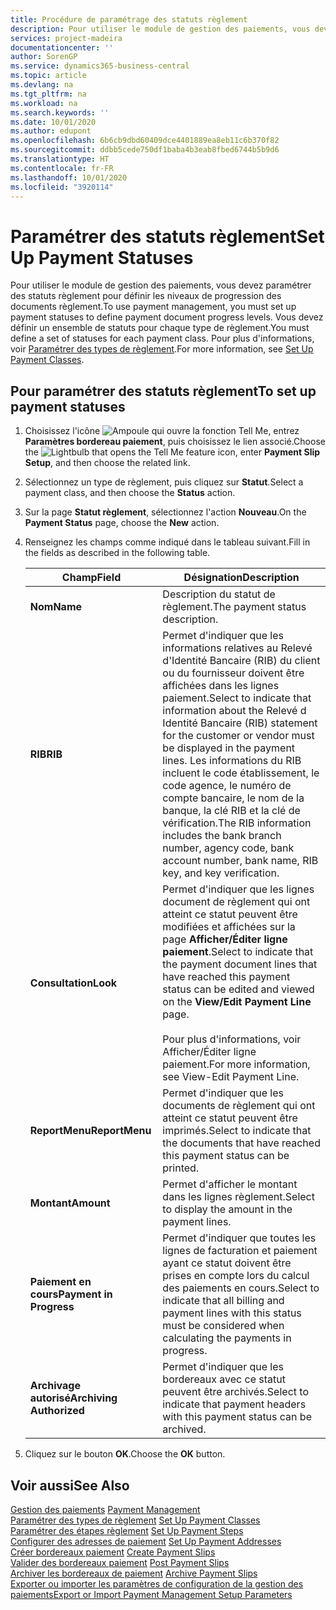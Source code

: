 ```yaml
---
title: Procédure de paramétrage des statuts règlement
description: Pour utiliser le module de gestion des paiements, vous devez paramétrer des statuts règlement pour définir les niveaux de progression des documents règlement. Vous devez définir un ensemble de statuts pour chaque type de règlement.
services: project-madeira
documentationcenter: ''
author: SorenGP
ms.service: dynamics365-business-central
ms.topic: article
ms.devlang: na
ms.tgt_pltfrm: na
ms.workload: na
ms.search.keywords: ''
ms.date: 10/01/2020
ms.author: edupont
ms.openlocfilehash: 6b6cb9dbd60409dce4401889ea8eb11c6b370f82
ms.sourcegitcommit: ddbb5cede750df1baba4b3eab8fbed6744b5b9d6
ms.translationtype: HT
ms.contentlocale: fr-FR
ms.lasthandoff: 10/01/2020
ms.locfileid: "3920114"
---
```

# <a name="set-up-payment-statuses"></a><span data-ttu-id="7fd3e-104">Paramétrer des statuts règlement</span><span class="sxs-lookup"><span data-stu-id="7fd3e-104">Set Up Payment Statuses</span></span>
<span data-ttu-id="7fd3e-105">Pour utiliser le module de gestion des paiements, vous devez paramétrer des statuts règlement pour définir les niveaux de progression des documents règlement.</span><span class="sxs-lookup"><span data-stu-id="7fd3e-105">To use payment management, you must set up payment statuses to define payment document progress levels.</span></span> <span data-ttu-id="7fd3e-106">Vous devez définir un ensemble de statuts pour chaque type de règlement.</span><span class="sxs-lookup"><span data-stu-id="7fd3e-106">You must define a set of statuses for each payment class.</span></span> <span data-ttu-id="7fd3e-107">Pour plus d'informations, voir [Paramétrer des types de règlement](how-to-set-up-payment-classes.md).</span><span class="sxs-lookup"><span data-stu-id="7fd3e-107">For more information, see [Set Up Payment Classes](how-to-set-up-payment-classes.md).</span></span>  

## <a name="to-set-up-payment-statuses"></a><span data-ttu-id="7fd3e-108">Pour paramétrer des statuts règlement</span><span class="sxs-lookup"><span data-stu-id="7fd3e-108">To set up payment statuses</span></span>  

1.  <span data-ttu-id="7fd3e-109">Choisissez l'icône ![Ampoule qui ouvre la fonction Tell Me](../../media/ui-search/search_small.png "Dites-moi ce que vous voulez faire"), entrez **Paramètres bordereau paiement**, puis choisissez le lien associé.</span><span class="sxs-lookup"><span data-stu-id="7fd3e-109">Choose the ![Lightbulb that opens the Tell Me feature](../../media/ui-search/search_small.png "Tell me what you want to do") icon, enter **Payment Slip Setup**, and then choose the related link.</span></span>  
2.  <span data-ttu-id="7fd3e-110">Sélectionnez un type de règlement, puis cliquez sur **Statut**.</span><span class="sxs-lookup"><span data-stu-id="7fd3e-110">Select a payment class, and then choose the **Status** action.</span></span>  
3.  <span data-ttu-id="7fd3e-111">Sur la page **Statut règlement**, sélectionnez l'action **Nouveau**.</span><span class="sxs-lookup"><span data-stu-id="7fd3e-111">On the **Payment Status** page, choose the **New** action.</span></span>  
4.  <span data-ttu-id="7fd3e-112">Renseignez les champs comme indiqué dans le tableau suivant.</span><span class="sxs-lookup"><span data-stu-id="7fd3e-112">Fill in the fields as described in the following table.</span></span>  

    |<span data-ttu-id="7fd3e-113">Champ</span><span class="sxs-lookup"><span data-stu-id="7fd3e-113">Field</span></span>|<span data-ttu-id="7fd3e-114">Désignation</span><span class="sxs-lookup"><span data-stu-id="7fd3e-114">Description</span></span>|  
    |---------------------------------|---------------------------------------|  
    |<span data-ttu-id="7fd3e-115">**Nom**</span><span class="sxs-lookup"><span data-stu-id="7fd3e-115">**Name**</span></span>|<span data-ttu-id="7fd3e-116">Description du statut de règlement.</span><span class="sxs-lookup"><span data-stu-id="7fd3e-116">The payment status description.</span></span>|  
    |<span data-ttu-id="7fd3e-117">**RIB**</span><span class="sxs-lookup"><span data-stu-id="7fd3e-117">**RIB**</span></span>|<span data-ttu-id="7fd3e-118">Permet d'indiquer que les informations relatives au Relevé d'Identité Bancaire (RIB) du client ou du fournisseur doivent être affichées dans les lignes paiement.</span><span class="sxs-lookup"><span data-stu-id="7fd3e-118">Select to indicate that information about the Relevé d Identité Bancaire (RIB) statement for the customer or vendor must be displayed in the payment lines.</span></span> <span data-ttu-id="7fd3e-119">Les informations du RIB incluent le code établissement, le code agence, le numéro de compte bancaire, le nom de la banque, la clé RIB et la clé de vérification.</span><span class="sxs-lookup"><span data-stu-id="7fd3e-119">The RIB information includes the bank branch number, agency code, bank account number, bank name, RIB key, and key verification.</span></span>|  
    |<span data-ttu-id="7fd3e-120">**Consultation**</span><span class="sxs-lookup"><span data-stu-id="7fd3e-120">**Look**</span></span>|<span data-ttu-id="7fd3e-121">Permet d'indiquer que les lignes document de règlement qui ont atteint ce statut peuvent être modifiées et affichées sur la page **Afficher/Éditer ligne paiement**.</span><span class="sxs-lookup"><span data-stu-id="7fd3e-121">Select to indicate that the payment document lines that have reached this payment status can be edited and viewed on the **View/Edit Payment Line** page.</span></span><br /><br /> <span data-ttu-id="7fd3e-122">Pour plus d'informations, voir Afficher/Éditer ligne paiement.</span><span class="sxs-lookup"><span data-stu-id="7fd3e-122">For more information, see View-Edit Payment Line.</span></span>|  
    |<span data-ttu-id="7fd3e-123">**ReportMenu**</span><span class="sxs-lookup"><span data-stu-id="7fd3e-123">**ReportMenu**</span></span>|<span data-ttu-id="7fd3e-124">Permet d'indiquer que les documents de règlement qui ont atteint ce statut peuvent être imprimés.</span><span class="sxs-lookup"><span data-stu-id="7fd3e-124">Select to indicate that the documents that have reached this payment status can be printed.</span></span>|  
    |<span data-ttu-id="7fd3e-125">**Montant**</span><span class="sxs-lookup"><span data-stu-id="7fd3e-125">**Amount**</span></span>|<span data-ttu-id="7fd3e-126">Permet d'afficher le montant dans les lignes règlement.</span><span class="sxs-lookup"><span data-stu-id="7fd3e-126">Select to display the amount in the payment lines.</span></span>|  
    |<span data-ttu-id="7fd3e-127">**Paiement en cours**</span><span class="sxs-lookup"><span data-stu-id="7fd3e-127">**Payment in Progress**</span></span>|<span data-ttu-id="7fd3e-128">Permet d'indiquer que toutes les lignes de facturation et paiement ayant ce statut doivent être prises en compte lors du calcul des paiements en cours.</span><span class="sxs-lookup"><span data-stu-id="7fd3e-128">Select to indicate that all billing and payment lines with this status must be considered when calculating the payments in progress.</span></span>|  
    |<span data-ttu-id="7fd3e-129">**Archivage autorisé**</span><span class="sxs-lookup"><span data-stu-id="7fd3e-129">**Archiving Authorized**</span></span>|<span data-ttu-id="7fd3e-130">Permet d'indiquer que les bordereaux avec ce statut peuvent être archivés.</span><span class="sxs-lookup"><span data-stu-id="7fd3e-130">Select to indicate that payment headers with this payment status can be archived.</span></span>|  

5.  <span data-ttu-id="7fd3e-131">Cliquez sur le bouton **OK**.</span><span class="sxs-lookup"><span data-stu-id="7fd3e-131">Choose the **OK** button.</span></span>  

## <a name="see-also"></a><span data-ttu-id="7fd3e-132">Voir aussi</span><span class="sxs-lookup"><span data-stu-id="7fd3e-132">See Also</span></span>  
 <span data-ttu-id="7fd3e-133">[Gestion des paiements](payment-management.md) </span><span class="sxs-lookup"><span data-stu-id="7fd3e-133">[Payment Management](payment-management.md) </span></span>  
 <span data-ttu-id="7fd3e-134">[Paramétrer des types de règlement](how-to-set-up-payment-classes.md) </span><span class="sxs-lookup"><span data-stu-id="7fd3e-134">[Set Up Payment Classes](how-to-set-up-payment-classes.md) </span></span>  
 <span data-ttu-id="7fd3e-135">[Paramétrer des étapes règlement](how-to-set-up-payment-steps.md) </span><span class="sxs-lookup"><span data-stu-id="7fd3e-135">[Set Up Payment Steps](how-to-set-up-payment-steps.md) </span></span>  
 <span data-ttu-id="7fd3e-136">[Configurer des adresses de paiement](how-to-set-up-payment-addresses.md) </span><span class="sxs-lookup"><span data-stu-id="7fd3e-136">[Set Up Payment Addresses](how-to-set-up-payment-addresses.md) </span></span>  
 <span data-ttu-id="7fd3e-137">[Créer bordereaux paiement](how-to-create-payment-slips.md) </span><span class="sxs-lookup"><span data-stu-id="7fd3e-137">[Create Payment Slips](how-to-create-payment-slips.md) </span></span>  
 <span data-ttu-id="7fd3e-138">[Valider des bordereaux paiement](how-to-post-payment-slips.md) </span><span class="sxs-lookup"><span data-stu-id="7fd3e-138">[Post Payment Slips](how-to-post-payment-slips.md) </span></span>  
 <span data-ttu-id="7fd3e-139">[Archiver les bordereaux de paiement](how-to-archive-payment-slips.md) </span><span class="sxs-lookup"><span data-stu-id="7fd3e-139">[Archive Payment Slips](how-to-archive-payment-slips.md) </span></span>  
 [<span data-ttu-id="7fd3e-140">Exporter ou importer les paramètres de configuration de la gestion des paiements</span><span class="sxs-lookup"><span data-stu-id="7fd3e-140">Export or Import Payment Management Setup Parameters</span></span>](how-to-export-or-import-payment-management-setup-parameters.md)
